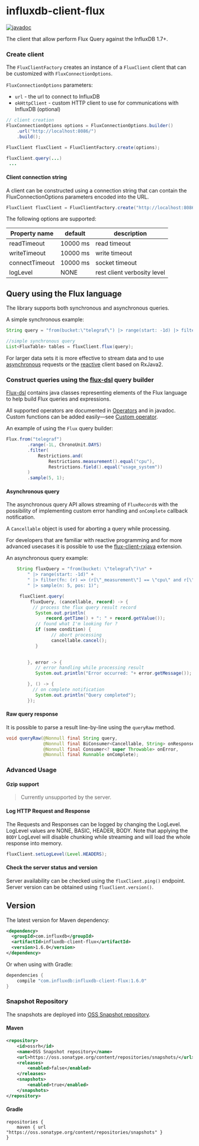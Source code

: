# influxdb-client-flux

[![javadoc](https://img.shields.io/badge/javadoc-link-brightgreen.svg)](https://influxdata.github.io/influxdb-client-java/influxdb-client-flux/apidocs/index.html)

The client that allow perform Flux Query against the InfluxDB 1.7+.

### Create client

The `FluxClientFactory` creates an instance of a `FluxClient` client that can be customized with `FluxConnectionOptions`.

`FluxConnectionOptions` parameters:
 
- `url` -  the url to connect to InfluxDB
- `okHttpClient` - custom HTTP client to use for communications with InfluxDB (optional)

```java
// client creation
FluxConnectionOptions options = FluxConnectionOptions.builder()
    .url("http://localhost:8086/")
    .build();

FluxClient fluxClient = FluxClientFactory.create(options);

fluxClient.query(...)
 ...
```

#### Client connection string

A client can be constructed using a connection string that can contain the FluxConnectionOptions parameters encoded into the URL.  
 
```java
FluxClient fluxClient = FluxClientFactory.create("http://localhost:8086?readTimeout=5000&connectTimeout=5000&logLevel=BASIC")
```
The following options are supported:

| Property name | default | description |
| --------------|-------------|-------------| 
| readTimeout       | 10000 ms| read timeout |
| writeTimeout      | 10000 ms| write timeout |
| connectTimeout    | 10000 ms| socket timeout |
| logLevel          | NONE | rest client verbosity level |

## Query using the Flux language

The library supports both synchronous and asynchronous queries. 

A simple synchronous example:

```java
String query = "from(bucket:\"telegraf\") |> range(start: -1d) |> filter(fn: (r) => r[\"_measurement\"] == \"cpu\" and r[\"_field\"] == \"usage_user\") |> sum()";

//simple synchronous query
List<FluxTable> tables = fluxClient.flux(query);
```

For larger data sets it is more effective to stream data and to use [asynchronous](#asynchronous-query) requests or the [reactive](../flux-client-rxjava) 
client based on RxJava2.   

### Construct queries using the [flux-dsl](../flux-dsl) query builder

[Flux-dsl](../flux-dsl) contains java classes representing elements of the Flux language to help build Flux queries and expressions. 

All supported operators are documented in [Operators](../flux-dsl) and in javadoc. Custom functions can be added
easily&mdash;see [Custom operator](../flux-dsl/README.md#custom-operator).

An example of using the `Flux` query builder:

```java
Flux.from("telegraf")  
        .range(-1L, ChronoUnit.DAYS)
        .filter(
            Restrictions.and(
                Restrictions.measurement().equal("cpu"),
                Restrictions.field().equal("usage_system"))
        )
        .sample(5, 1); 
```

#### Asynchronous query

The asynchronous query API allows streaming of `FluxRecord`s with the possibility of implementing custom
error handling and `onComplete` callback notification. 

A `Cancellable` object is used for aborting a query while processing. 

For developers that are familiar with reactive programming and for more advanced usecases it is possible 
to use the [flux-client-rxjava](../flux-client-rxjava) extension.

An asynchronous query example:   

```java
    String fluxQuery = "from(bucket: \"telegraf\")\n" +   
        " |> range(start: -1d)" +
        " |> filter(fn: (r) => (r[\"_measurement\"] == \"cpu\" and r[\"_field\"] == \"usage_system\"))" +
        " |> sample(n: 5, pos: 1)";

     fluxClient.query(
         fluxQuery, (cancellable, record) -> {
          // process the flux query result record
           System.out.println(
               record.getTime() + ": " + record.getValue());
           // found what I'm looking for ?
           if (some condition) {
                 // abort processing
                 cancellable.cancel();
           }

           
        }, error -> {
           // error handling while processing result
           System.out.println("Error occurred: "+ error.getMessage());

        }, () -> {
          // on complete notification
           System.out.println("Query completed");
        });
```

#### Raw query response

It is possible to parse a result line-by-line using the `queryRaw` method.  

```java
void queryRaw(@Nonnull final String query,
              @Nonnull final BiConsumer<Cancellable, String> onResponse,
              @Nonnull final Consumer<? super Throwable> onError,
              @Nonnull final Runnable onComplete);
```

### Advanced Usage

#### Gzip support

> Currently unsupported by the server.

#### Log HTTP Request and Response
The Requests and Responses can be logged by changing the LogLevel. LogLevel values are NONE, BASIC, HEADER, BODY. Note that 
applying the `BODY` LogLevel will disable chunking while streaming and will load the whole response into memory.  

```java
fluxClient.setLogLevel(Level.HEADERS);
```

#### Check the server status and version

Server availability can be checked using the `fluxClient.ping()` endpoint.  Server version can be obtained using `fluxClient.version()`.
 
## Version

The latest version for Maven dependency:
```xml
<dependency>
  <groupId>com.influxdb</groupId>
  <artifactId>influxdb-client-flux</artifactId>
  <version>1.6.0</version>
</dependency>
```
  
Or when using with Gradle:
```groovy
dependencies {
    compile "com.influxdb:influxdb-client-flux:1.6.0"
}
```

### Snapshot Repository
The snapshots are deployed into [OSS Snapshot repository](https://oss.sonatype.org/content/repositories/snapshots/).

#### Maven
```xml
<repository>
    <id>ossrh</id>
    <name>OSS Snapshot repository</name>
    <url>https://oss.sonatype.org/content/repositories/snapshots/</url>
    <releases>
        <enabled>false</enabled>
    </releases>
    <snapshots>
        <enabled>true</enabled>
    </snapshots>
</repository>
```
#### Gradle
```
repositories {
    maven { url "https://oss.sonatype.org/content/repositories/snapshots" }
}
```
